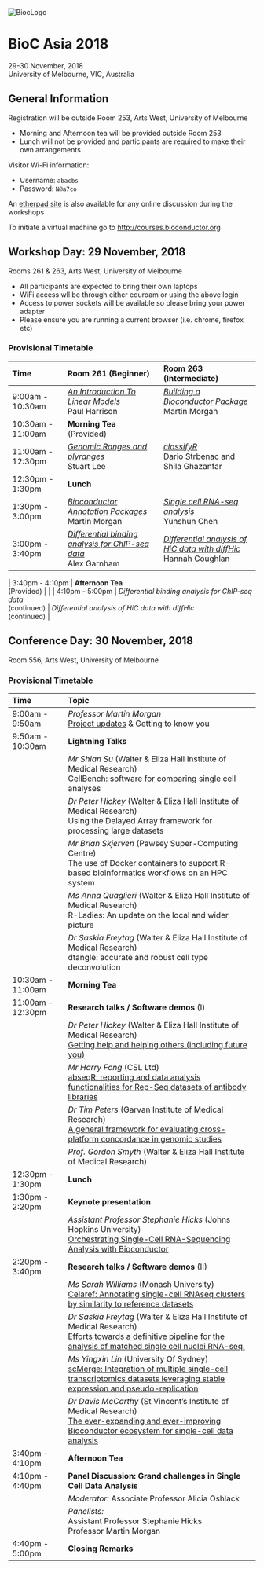 <img src="https://bioconductor.org/images/logo_bioconductor.gif" alt="BiocLogo">

# BioC Asia 2018

29-30 November, 2018  
University of Melbourne, VIC, Australia  

## General Information

Registration will be outside Room 253, Arts West, University of Melbourne

- Morning and Afternoon tea will be provided outside Room 253
- Lunch will not be provided and participants are required to make their own arrangements

Visitor Wi-Fi information:

- Username: `abacbs`
- Password: `N@a7co`

An [etherpad site](https://pad.carpentries.org/BiocAsia2018) is also available for any online discussion during the workshops

To initiate a virtual machine go to http://courses.bioconductor.org

## Workshop Day: 29 November, 2018

Rooms 261 & 263, Arts West, University of Melbourne

- All participants are expected to bring their own laptops
- WiFi access wll be through either eduroam or using the above login
- Access to power sockets will be available so please bring your power adapter
- Please ensure you are running a current browser (i.e. chrome, firefox etc)

### Provisional Timetable

| Time | Room 261 (Beginner) | Room 263 (Intermediate) |
|:--------------- |:----------------------------- |:----------------------------- |
| 9:00am - 10:30am | [*An Introduction To Linear Models*](https://monashbioinformaticsplatform.github.io/r-linear-abacbs2018/) <br> Paul Harrison | [*Building a Bioconductor Package*](https://github.com/Bioconductor/BiocIntro/blob/BiocAsia-2018/vignettes/A01-Package-Development.Rmd) <br> Martin Morgan |
| 10:30am - 11:00am | **Morning Tea** <br> (Provided) |
| 11:00am - 12:30pm | [*Genomic Ranges and plyranges*](https://sa-lee.github.io/plyranges/articles/common-tasks.html) <br> Stuart Lee |[*classifyR*](https://github.com/SydneyBioX/TrainClassifyR) <br> Dario Strbenac and Shila Ghazanfar |
| 12:30pm - 1:30pm | **Lunch**  | |
| 1:30pm - 3:00pm | [*Bioconductor Annotation Packages*](https://github.com/Bioconductor/BiocIntro/blob/BiocAsia-2018/vignettes/A02-Annotation.Rmd) <br> Martin Morgan | [*Single cell RNA-seq analysis*](http://bioinf.wehi.edu.au/edgeR/10X.pdf) <br> Yunshun Chen |
| 3:00pm - 3:40pm | [*Differential binding analysis for ChIP-seq data*](https://github.com/algarnham/ChIP-seq-workshop) <br> Alex Garnham | [*Differential analysis of HiC data with diffHic*](https://github.com/hcoughlan/diffHicTutorialBioCAsia2018) <br> Hannah Coughlan |

| 3:40pm - 4:10pm | **Afternoon Tea** <br> (Provided) | |
| 4:10pm - 5:00pm | *Differential binding analysis for ChIP-seq data* <br> (continued) | *Differential analysis of HiC data with diffHic* <br> (continued) |


## Conference Day: 30 November, 2018

Room 556, Arts West, University of Melbourne

### Provisional Timetable

| Time | Topic |
|:-------------- |:------------------------------------- |
| 9:00am - 9:50am | *Professor Martin Morgan* <br> [Project updates](https://docs.google.com/presentation/d/e/2PACX-1vSve7UUr6B3lpRBn8PIAHjXGhrC2lHfeZ7dDmdWkjzVlJjErJD_bNqjgVDBXTBdgKEq_AOpyoNX8uHt/pub?start=false&loop=false&delayms=3000) & Getting to know you |
| 9:50am - 10:30am | **Lightning Talks** |
|              | *Mr Shian Su* (Walter & Eliza Hall Institute of Medical Research) <br> CellBench: software for comparing single cell analyses |
|              | *Dr Peter Hickey* (Walter & Eliza Hall Institute of Medical Research) <br> Using the Delayed Array framework for processing large datasets |
|              | *Mr Brian Skjerven* (Pawsey Super-Computing Centre) <br> The use of Docker containers to support R-based bioinformatics workflows on an HPC system |
|              | *Ms Anna Quaglieri* (Walter & Eliza Hall Institute of Medical Research) <br> R-Ladies: An update on the local and wider picture |
|              | *Dr Saskia Freytag* (Walter & Eliza Hall Institute of Medical Research) <br> dtangle: accurate and robust cell type deconvolution |
| 10:30am - 11:00am |  **Morning Tea** |
| 11:00am - 12:30pm | **Research talks / Software demos** (I) |
|            | *Dr Peter Hickey* (Walter & Eliza Hall Institute of Medical Research) <br> [Getting help and helping others (including future you)](abstracts/hickey.html) |
|            | *Mr Harry Fong* (CSL Ltd) <br> [abseqR: reporting and data analysis functionalities for Rep-Seq datasets of antibody libraries](abstracts/fong.html) |
|           | *Dr Tim Peters* (Garvan Institute of Medical Research) <br> [A general framework for evaluating cross-platform concordance in genomic studies](abstracts/peters.html) |
|           | *Prof. Gordon Smyth* (Walter & Eliza Hall Institute of Medical Research) | |
| 12:30pm - 1:30pm | **Lunch** |
| 1:30pm - 2:20pm  | **Keynote presentation** |
|                  | *Assistant Professor Stephanie Hicks* (Johns Hopkins University) <br> [Orchestrating Single-Cell RNA-Sequencing Analysis with Bioconductor](abstracts/hicks.html) | 
| 2:20pm - 3:40pm  | **Research talks / Software demos** (II) | 
|          | *Ms Sarah Williams* (Monash University) <br> [Celaref: Annotating single-cell RNAseq clusters by similarity to reference datasets](abstracts/williams.html) |
|          | *Dr Saskia Freytag* (Walter & Eliza Hall Institute of Medical Research) <br> [Efforts towards a definitive pipeline for the analysis of matched single cell nuclei RNA-seq.](abstracts/freytag.html) |
|          | *Ms Yingxin Lin* (University Of Sydney) <br> [scMerge: Integration of multiple single-cell transcriptomics datasets leveraging stable expression and pseudo-replication](abstracts/lin.html) |
|          | *Dr Davis McCarthy* (St Vincent’s Institute of Medical Research) <br> [The ever-expanding and ever-improving Bioconductor ecosystem for single-cell data analysis](abstracts/mccarthy.html) |
| 3:40pm - 4:10pm | **Afternoon Tea** | 
| 4:10pm - 4:40pm | **Panel Discussion: Grand challenges in Single Cell Data Analysis** |
|           | *Moderator:* Associate Professor Alicia Oshlack |
|           | *Panelists:* <br> Assistant Professor Stephanie Hicks <br> Professor Martin Morgan |
| 4:40pm - 5:00pm | **Closing Remarks** |

